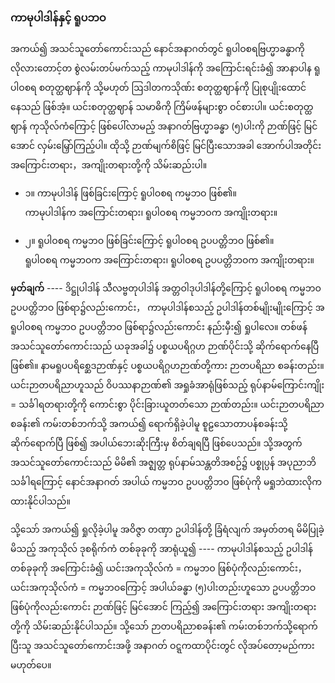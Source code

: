 ### ကာမုပါဒါန်နှင့် ရူပဘဝ

အကယ်၍ အသင်သူတော်ကောင်းသည် နောင်အနာဂတ်တွင် ရူပါဝစရဗြဟ္မာခန္ဓာကို လိုလားတောင့်တ စွဲလမ်းတပ်မက်သည့် ကာမုပါဒါန်ကို အကြောင်းရင်းခံ၍ အာနာပါန ရူပါဝစရ စတုတ္ထဈာန်ကို သို့မဟုတ် ဩဒါတကသိုဏ်း စတုတ္ထဈာန်ကို ပြုစုပျိုးထောင်နေသည် ဖြစ်အံ့။ 
ယင်းစတုတ္ထဈာန် သမာဓိကို ကြိမ်ဖန်များစွာ ဝင်စားပါ။ 
ယင်းစတုတ္ထဈာန် ကုသိုလ်ကံကြောင့် ဖြစ်ပေါ်လာမည့် အနာဂတ်ဗြဟ္မာခန္ဓာ (၅)ပါးကို ဉာဏ်ဖြင့် မြင်အောင် လှမ်းမြှော်ကြည့်ပါ။ 
ထိုသို့ ဉာဏ်မျက်စိဖြင့် မြင်ပြီးသောအခါ အောက်ပါအတိုင်း အကြောင်းတရား，အကျိုးတရားတို့ကို သိမ်းဆည်းပါ။

- ၁။ ကာမုပါဒါန် ဖြစ်ခြင်းကြောင့် ရူပါဝစရ ကမ္မဘဝ ဖြစ်၏။
<br>ကာမုပါဒါန်က အကြောင်းတရား၊ ရူပါဝစရ ကမ္မဘဝက အကျိုးတရား။

- ၂။ ရူပါဝစရ ကမ္မဘဝ ဖြစ်ခြင်းကြောင့် ရူပါဝစရ ဥပပတ္တိဘဝ ဖြစ်၏။
<br>ရူပါဝစရ ကမ္မဘဝက အကြောင်းတရား၊ ရူပါဝစရ ဥပပတ္တိဘဝက အကျိုးတရား။

**မှတ်ချက်** ---- ဒိဋ္ဌုပါဒါန် သီလဗ္ဗတုပါဒါန် အတ္တဝါဒုပါဒါန်တို့ကြောင့် ရူပါဝစရ ကမ္မဘဝ ဥပပတ္တိဘဝ ဖြစ်ရာ၌လည်းကောင်း， ကာမုပါဒါန်စသည့် ဥပါဒါန်တစ်မျိုးမျိုးကြောင့် အရူပါဝစရ ကမ္မဘဝ ဥပပတ္တိဘဝ ဖြစ်ရာ၌လည်းကောင်း နည်းမှီး၍ ရှုပါလေ။ 
တစ်ဖန် အသင်သူတော်ကောင်းသည် ယခုအခါ၌ ပစ္စယပရိဂ္ဂဟ ဉာဏ်ပိုင်းသို့ ဆိုက်ရောက်နေပြီ ဖြစ်၏။ 
နာမရူပပရိစ္ဆေဒဉာဏ်နှင့် ပစ္စယပရိဂ္ဂဟဉာဏ်တို့ကား ဉာတပရိညာ စခန်းတည်း။ 
ယင်းဉာတပရိညာဟူသည် ဝိပဿနာဉာဏ်၏ အရှုခံအာရုံဖြစ်သည့် ရုပ်နာမ်ကြောင်းကျိုး = သင်္ခါရတရားတို့ကို ကောင်းစွာ ပိုင်းခြားယူတတ်သော ဉာဏ်တည်း။ 
ယင်းဉာတပရိညာစခန်း၏ ကမ်းတစ်ဘက်သို့ အကယ်၍ ရောက်ရှိခဲ့ပါမူ စူဠသောတာပန်စခန်းသို့ ဆိုက်ရောက်ပြီ ဖြစ်၍ အပါယ်ဘေးဆိုးကြီးမှ စိတ်ချရပြီ ဖြစ်ပေသည်။ 
သို့အတွက် အသင်သူတော်ကောင်းသည် မိမိ၏ အဇ္ဈတ္တ ရုပ်နာမ်သန္တတိအစဉ်၌ ပစ္စုပ္ပန် အပုညာဘိသင်္ခါရကြောင့် နောင်အနာဂတ် အပါယ် ကမ္မဘဝ ဥပပတ္တိဘဝ ဖြစ်ပုံကို မရှုဘဲထားလိုက ထားနိုင်ပါသည်။

သို့သော် အကယ်၍ ရှုလိုခဲ့ပါမူ အဝိဇ္ဇာ တဏှာ ဥပါဒါန်တို့ ခြံရံလျက် အမှတ်တရ မိမိပြုခဲ့မိသည့် အကုသိုလ် ဒုစရိုက်ကံ တစ်ခုခုကို အာရုံယူ၍ ---- ကာမုပါဒါန်စသည့် ဥပါဒါန် တစ်ခုခုကို အကြောင်းခံ၍ ယင်းအကုသိုလ်ကံ = ကမ္မဘဝ ဖြစ်ပုံကိုလည်းကောင်း， ယင်းအကုသိုလ်ကံ = ကမ္မဘဝကြောင့် အပါယ်ခန္ဓာ (၅)ပါးတည်းဟူသော ဥပပတ္တိဘဝ ဖြစ်ပုံကိုလည်းကောင်း ဉာဏ်ဖြင့် မြင်အောင် ကြည့်၍ အကြောင်းတရား အကျိုးတရားတို့ကို သိမ်းဆည်းနိုင်ပါသည်။ 
သို့သော် ဉာတပရိညာစခန်း၏ ကမ်းတစ်ဘက်သို့ရောက်ပြီးသူ အသင်သူတော်ကောင်းအဖို့ အနာဂတ် ဝဋ္ဋကထာပိုင်းတွင် လိုအပ်တော့မည်ကား မဟုတ်ပေ။
